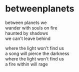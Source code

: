 # betweenplanets
 
between planets we  
wander with souls on fire  
haunted by shadows  
we can't leave behind  
  
where the light won't find us  
a song will pierce the darkness  
where the light won't find us  
a fire within will rage  
